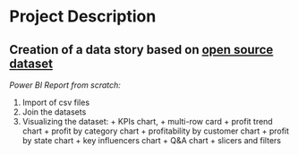 # **Project Description**
## Creation of a data story based on [open source dataset](https://www.kaggle.com/datasets/benroshan/ecommerce-data)

*Power BI Report from scratch:*
  1. Import of csv files
  2. Join the datasets
  3. Visualizing the dataset:
    + KPIs chart,
    + multi-row card
    + profit trend chart
    + profit by category chart
    + profitability by customer chart
    + profit by state chart
    + key influencers chart
    + Q&A chart
    + slicers and filters
